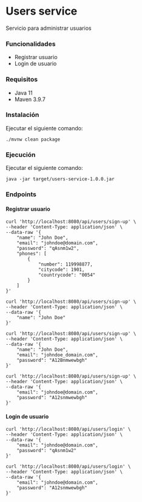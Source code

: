 # Users service

Servicio para administrar usuarios

### Funcionalidades

- Registrar usuario
- Login de usuario

### Requisitos

- Java 11
- Maven 3.9.7

### Instalación
Ejecutar el siguiente comando:

```
./mvnw clean package
```

### Ejecución
Ejecutar el siguiente comando:

```
java -jar target/users-service-1.0.0.jar
```

### Endpoints

####  Registrar usuario

```
curl 'http://localhost:8080/api/users/sign-up' \
--header 'Content-Type: application/json' \
--data-raw '{
    "name": "John Doe",
    "email": "johndoe@domain.com",
    "password": "qAsnm1w2",
    "phones": [
        {
            "number": 119998877,
            "citycode": 1901,
            "countrycode": "0054"
        }
    ]
}'
```
```
curl 'http://localhost:8080/api/users/sign-up' \
--header 'Content-Type: application/json' \
--data-raw '{
    "name": "John Doe"
}'
```
```
curl 'http://localhost:8080/api/users/sign-up' \
--header 'Content-Type: application/json' \
--data-raw '{
    "name": "John Doe",
    "email": "johndoe_domain.com",
    "password": "A12Bnmwewbgh"
}'
```
```
curl 'http://localhost:8080/api/users/sign-up' \
--header 'Content-Type: application/json' \
--data-raw '{
    "email": "johndoe@domain.com",
    "password": "A12snmwewbgh"
}'
```

####  Login de usuario
```
curl 'http://localhost:8080/api/users/login' \
--header 'Content-Type: application/json' \
--data-raw '{
    "email": "johndoe@domain.com",
    "password": "qAsnm1w2"
}'
```
```
curl 'http://localhost:8080/api/users/login' \
--header 'Content-Type: application/json' \
--data-raw '{
    "email": "johndoe@domain.com",
    "password": "A12snmwewbgh"
}'
```